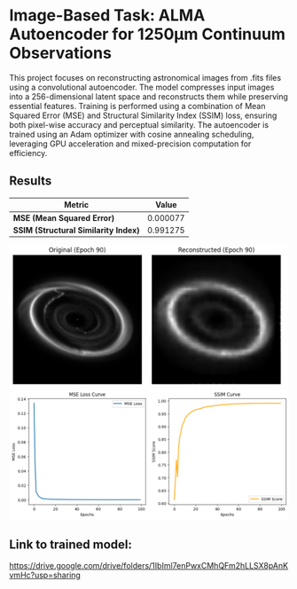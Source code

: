 # Image-Based Task: ALMA Autoencoder for 1250μm Continuum Observations

This project focuses on reconstructing astronomical images from .fits files using a convolutional autoencoder. The model compresses input images into a 256-dimensional latent space and reconstructs them while preserving essential features. Training is performed using a combination of Mean Squared Error (MSE) and Structural Similarity Index (SSIM) loss, ensuring both pixel-wise accuracy and perceptual similarity. The autoencoder is trained using an Adam optimizer with cosine annealing scheduling, leveraging GPU acceleration and mixed-precision computation for efficiency.

## Results

| Metric | Value    |
|--------|---------|
| **MSE (Mean Squared Error)** | 0.000077  |
| **SSIM (Structural Similarity Index)** | 0.991275  |

![alt text](epoch90.png)
![alt text](mse-ssim.png)

## Link to trained model:
https://drive.google.com/drive/folders/1IbIml7enPwxCMhQFm2hLLSX8pAnKvmHc?usp=sharing
